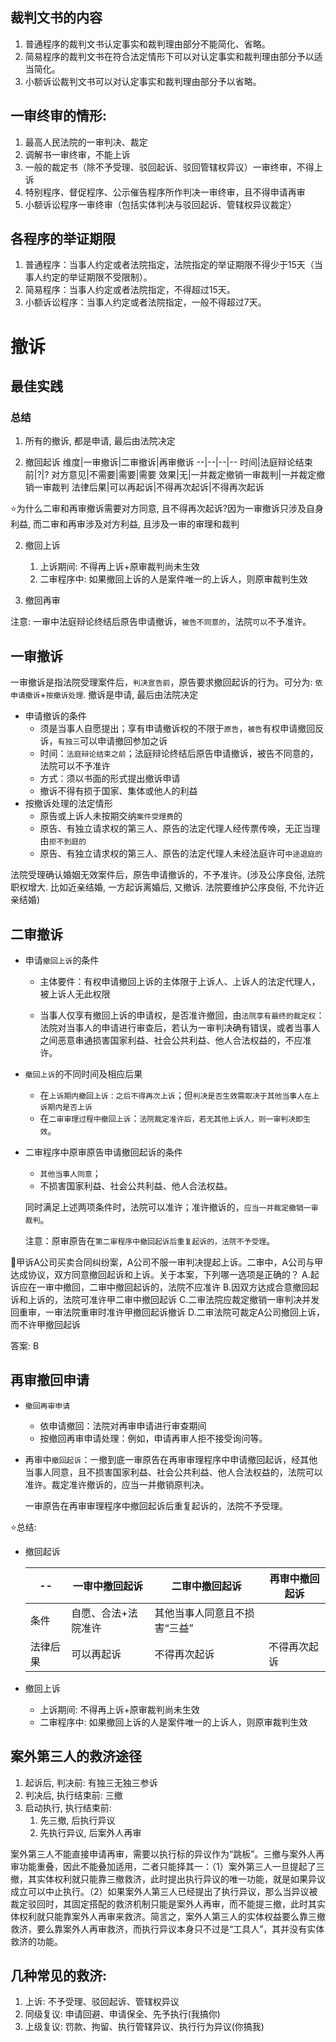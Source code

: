 


## 裁判文书的内容
1. 普通程序的裁判文书认定事实和裁判理由部分不能简化、省略。
2. 简易程序的裁判文书在符合法定情形下可以对认定事实和裁判理由部分予以适当简化。
3. 小额诉讼裁判文书可以对认定事实和裁判理由部分予以省略。


## 一审终审的情形: 
1. 最高人民法院的一审判决、裁定
2. 调解书一审终审，不能上诉
3. 一般的裁定书（除不予受理、驳回起诉、驳回管辖权异议）一审终审，不得上诉
4. 特别程序、督促程序、公示催告程序所作判决一审终审，且不得申请再审
5. 小额诉讼程序一审终审（包括实体判决与驳回起诉、管辖权异议裁定）


## 各程序的举证期限
1. 普通程序：当事人约定或者法院指定，法院指定的举证期限不得少于15天（当事人约定的举证期限不受限制）。
2. 简易程序：当事人约定或者法院指定，不得超过15天。
3. 小额诉讼程序：当事人约定或者法院指定，一般不得超过7天。


# 撤诉
## 最佳实践



### 总结
1. 所有的撤诉, 都是申请, 最后由法院决定

2. 撤回起诉
维度|一审撤诉|二审撤诉|再审撤诉
--|--|--|--
时间|法庭辩论结束前|?|?
对方意见|不需要|需要|需要
效果|无|一并裁定撤销一审裁判|一并裁定撤销一审裁判
法律后果|可以再起诉|不得再次起诉|不得再次起诉


⭐为什么二审和再审撤诉需要对方同意, 且不得再次起诉?因为一审撤诉只涉及自身利益, 而二审和再审涉及对方利益, 且涉及一审的审理和裁判

2. 撤回上诉
    1. 上诉期间: 不得再上诉+原审裁判尚未生效
    1. 二审程序中: 如果撤回上诉的人是案件唯一的上诉人，则原审裁判生效

3. 撤回再审


注意:
一审中法庭辩论终结后原告申请撤诉，`被告不同意的`，法院`可以`不予准许。


## 一审撤诉
一审撤诉是指法院受理案件后，`判决宣告前`，原告要求撤回起诉的行为。可分为: `依申请撤诉`+`按撤诉处理`. 撤诉是申请, 最后由法院决定

- 申请撤诉的条件
    - 须是当事人自愿提出；享有申请撤诉权的不限于`原告`，`被告`有权申请撤回反诉，`有独三`可以申请撤回参加之诉
    - 时间：`法庭辩论结束之前`；法庭辩论终结后原告申请撤诉，被告不同意的，法院可以不予准许
    - 方式：须以书面的形式提出撤诉申请
    - 撤诉不得有损于国家、集体或他人的利益
- 按撤诉处理的法定情形
    - 原告或上诉人未按期交纳`案件受理费`的
    - 原告、有独立请求权的第三人、原告的法定代理人经传票传唤，无正当理由`拒不到庭的`
    - 原告、有独立请求权的第三人、原告的法定代理人未经法庭许可`中途退庭的`


法院受理确认婚姻无效案件后，原告申请撤诉的，不予准许。(涉及公序良俗, 法院职权增大. 比如近亲结婚, 一方起诉离婚后, 又撤诉. 法院要维护公序良俗, 不允许近亲结婚)



## 二审撤诉
- 申请`撤回上诉`的条件

    - 主体要件：有权申请撤回上诉的主体限于上诉人、上诉人的法定代理人，被上诉人无此权限

    - 当事人仅享有撤回上诉的申请权，是否准许撤回，由`法院享有最终的裁定权`：法院对当事人的申请进行审查后，若认为一审判决确有错误，或者当事人之间恶意串通损害国家利益、社会公共利益、他人合法权益的，不应准许。

- `撤回上诉`的不同时间及相应后果

    - 在`上诉期内撤回上诉：之后不得再次上诉`；但`判决是否生效需取决于其他当事人在上诉期内是否上诉`
    - 在`二审审理过程中撤回上诉`：`法院裁定准许后，若无其他上诉人，则一审判决即生效`。

- 二审程序中原审原告申请撤回起诉的条件

    - `其他当事人同意`；
    - 不损害国家利益、社会公共利益、他人合法权益。
    
    同时满足上述两项条件时，法院可以准许；准许撤诉的，`应当一并裁定撤销一审裁判`。

    注意：原审原告在`第二审程序中撤回起诉后重复起诉的，法院不予受理`。

🍐甲诉A公司买卖合同纠纷案，A公司不服一审判决提起上诉。二审中，A公司与甲达成协议，双方同意撤回起诉和上诉。关于本案，下列哪一选项是正确的？
A.起诉应在一审中撤回，二审中撤回起诉的，法院不应准许
B.因双方达成合意撤回起诉和上诉的，法院可准许甲二审中撤回起诉
C.二审法院应裁定撤销一审判决并发回重审，一审法院重审时准许甲撤回起诉撤诉
D.二审法院可裁定A公司撤回上诉，而不许甲撤回起诉

答案: B


## 再审撤回申请

- `撤回再审申请`

    - 依申请撤回：法院对再审申请进行审查期间
    - 按撤回再审申请处理：例如，申请再审人拒不接受询问等。

- 再审中`撤回起诉`：一撤到底一审原告在再审审理程序中申请撤回起诉，经其他当事人同意，且不损害国家利益、社会公共利益、他人合法权益的，法院可以准许。裁定准许撤诉的，应当一并撤销原判决。


    一审原告在再审审理程序中撤回起诉后重复起诉的，法院不予受理。



⭐总结:

- 撤回起诉

    --|一审中撤回起诉|二审中撤回起诉|再审中撤回起诉
    --|--|--|--
    条件|自愿、合法+法院准许|其他当事人同意且不损害“三益”|
    法律后果|可以再起诉|不得再次起诉|不得再次起诉


- 撤回上诉

    - 上诉期间: 不得再上诉+原审裁判尚未生效
    - 二审程序中: 如果撤回上诉的人是案件唯一的上诉人，则原审裁判生效


## 案外第三人的救济途径

1. 起诉后, 判决前: 有独三无独三参诉
2. 判决后, 执行结束前: 三撤
3. 启动执行, 执行结束前: 
    1. 先三撤, 后执行异议
    2. 先执行异议, 后案外人再审

案外第三人不能直接申请再审，需要以执行标的异议作为“跳板”。三撤与案外人再审功能重叠，因此不能叠加适用，二者只能择其一：（1）案外第三人一旦提起了三撤，其实体权利就只能靠三撤救济，此时提出执行异议的唯一功能，就是如果异议成立可以中止执行。（2）如果案外人第三人已经提出了执行异议，那么当异议被裁定驳回时，其固定搭配的救济机制只能是案外人再审，而不能提三撤，此时其实体权利就只能靠案外人再审来救济。简言之，案外人第三人的实体权益要么靠三撤救济，要么靠案外人再审救济，而执行异议本身只不过是“工具人”，其并没有实体救济的功能。

## 几种常见的救济:

1. 上诉: 不予受理、驳回起诉、管辖权异议
2. 同级复议: 申请回避、申请保全、先予执行(我搞你)
3. 上级复议: 罚款、拘留、执行管辖异议、执行行为异议(你搞我)
